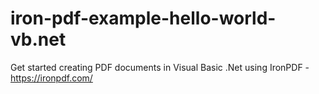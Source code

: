 # iron-pdf-example-hello-world-vb.net
Get started creating PDF documents in Visual Basic .Net using IronPDF - https://ironpdf.com/
